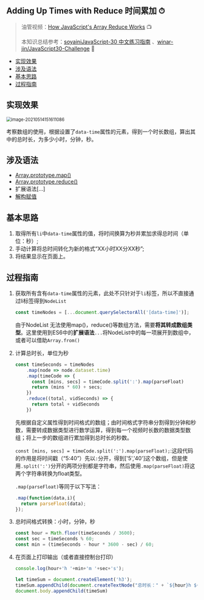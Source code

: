## Adding Up Times with Reduce 时间累加 ⏱

> 油管视频：[How JavaScript's Array Reduce Works](https://www.youtube.com/watch?v=SadWPo2KZWg&list=PLu8EoSxDXHP6CGK4YVJhL_VWetA865GOH&index=19) 📺
>
> 本知识总结参考：[soyainiJavaScript-30 中文练习指南](https://github.com/soyaine/JavaScript30) 、[winar-jin/JavaScript30-Challenge](https://github.com/winar-jin/JavaScript30-Challenge) 🦥

* [实现效果](#实现效果)
* [涉及语法](#涉及语法)
* [基本思路](#基本思路)
* [过程指南](#过程指南)

## 实现效果

<img src="https://picgo-bed-1305701422.cos.ap-shanghai.myqcloud.com/picgo/20210514151611_D18.png" alt="image-20210514151611086" style="zoom:80%;" />

考察数组的使用，根据设置了`data-time`属性的元素，得到一个时长数组，算出其中的总时长，为多少小时，分钟，秒。



## 涉及语法

- [Array.prototype.map()](https://developer.mozilla.org/zh-CN/docs/Web/JavaScript/Reference/Global_Objects/Array/map)
- [Array.prototype.reduce()](https://developer.mozilla.org/zh-CN/docs/Web/JavaScript/Reference/Global_Objects/Array/Reduce)
- 扩展语法[...]
- [解构赋值](https://developer.mozilla.org/zh-CN/docs/Web/JavaScript/Reference/Operators/Destructuring_assignment)



## 基本思路

1. 取得所有`li`中`data-time`属性的值，将时间换算为秒并累加求得总时间（单位：秒）;
2. 手动计算将总时间转化为新的格式“XX小时XX分XX秒”;
3. 将结果显示在页面上。



## 过程指南

1. 获取所有含有`data-time`属性的元素，此处不只针对于`li`标签，所以不直接通过li标签得到`NodeList`

   ```js
   const timeNodes = [...document.querySelectorAll('[data-time]')];
   ```

   由于NodeList 无法使用map()，reduce()等数组方法，需要**将其转成数组类型**。这里使用到ES6中的**扩展语法**`...`将NodeList中的每一项展开到数组中，或者可以借助`Array.from()` 

2. 计算总时长，单位为秒

   ```js
   const timeSeconds = timeNodes
       .map(node => node.dataset.time)
       .map(timeCode => {
         const [mins, secs] = timeCode.split(':').map(parseFloat)
         return (mins * 60) + secs;
       })
       .reduce((total, vidSeconds) => {
         return total + vidSeconds
       })
   ```

   先根据自定义属性得到时间格式的数组；由时间格式字符串分割得到分钟和秒数，需要转成数据类型进行数学运算，得到每一个视频时长数的数据类型数组；将上一步的数组进行累加得到总时长的秒数。

   `const [mins, secs] = timeCode.split(':').map(parseFloat);`:这段代码的作用是将时间戳（“5:40”）先以`:`分开，得到['5','40']这个数组，但是使用`.split(':')`分开的两项分别都是字符串，然后使用`.map(parseFloat)`将这两个字符串转换为float类型。

   `.map(parseFloat)`等同于以下写法：

   ```js
   .map(function(data,i){
     return parseFloat(data);
   });
   ```

3. 总时间格式转换：小时，分钟，秒

   ```js
   const hour = Math.floor(timeSeconds / 3600);
   const sec = timeSeconds % 60;
   const min = (timeSeconds - hour * 3600 - sec) / 60;
   ```

4. 在页面上打印输出（或者直接控制台打印）

   ```js
   console.log(hour+'h '+min+'m '+sec+'s');
   
   let timeSum = document.createElement('h3');
   timeSum.appendChild(document.createTextNode("总时长：" + `${hour}h ${min}m ${sec}s`))
   document.body.appendChild(timeSum)
   ```



